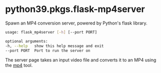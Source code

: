 # python39.pkgs.flask-mp4server

Spawn an MP4 conversion server, powered by Python's flask library.

```bash
usage: flask_mp4server [-h] [--port PORT]

optional arguments:
-h, --help   show this help message and exit
--port PORT  Port to run the server on
```

The server page takes an input video file and converts it to an MP4 using the [mp4](../bash/mp4.md) tool.

